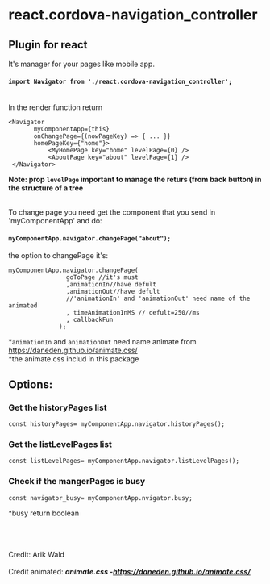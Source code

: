 # react.cordova-navigation_controller

## Plugin for react
It's manager for your pages like mobile app.<br>

#### `import Navigator from './react.cordova-navigation_controller';`

<br>
In the render function return

 ```
 <Navigator
        myComponentApp={this}
        onChangePage={(nowPageKey) => { ... }}    
        homePageKey={"home"}>
            <MyHomePage key="home" levelPage={0} />
            <AboutPage key="about" levelPage={1} />
  </Navigator>
```
**Note: prop `levelPage` important to manage the returs (from back button) in the structure of a tree**<br><br>

To change page you need get the component that you send in 'myComponentApp' and do:
#### `myComponentApp.navigator.changePage("about");` 
the option to changePage it's:
```
myComponentApp.navigator.changePage(
                goToPage //it's must
                ,animationIn//have defult
                ,animationOut//have defult
                //'animationIn' and 'animationOut' need name of the animated
                , timeAnimationInMS // defult=250//ms
                , callbackFun
              );
```
*`animationIn` and `animationOut` need name animate from https://daneden.github.io/animate.css/  <br> 
*the animate.css includ in this package

## Options:

### Get the historyPages list
```
const historyPages= myComponentApp.navigator.historyPages();
```

### Get the listLevelPages list
```
const listLevelPages= myComponentApp.navigator.listLevelPages();
```


### Check if the mangerPages is busy
```
const navigator_busy= myComponentApp.nvigator.busy;
```
*busy return boolean  
<br><br><br>


Credit:
Arik Wald
<br><br>
Credit animated:
 ***animate.css -https://daneden.github.io/animate.css/***
